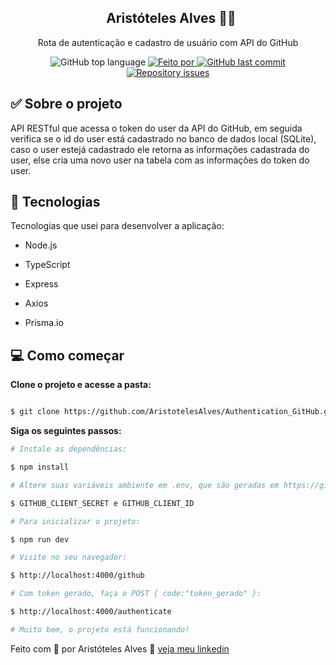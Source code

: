 <h2 align="center">
  Aristóteles Alves 👨‍💻
</h2>

<p align="center">Rota de autenticação e cadastro de usuário com API do GitHub</p>

<p align="center">
<img alt="GitHub top language" src="https://img.shields.io/github/languages/top/AristotelesAlves/Authentication_GitHub?color=green">
<a href="https://www.linkedin.com/in/aristoteles-aleves-de-oliveira-ab8089226/" target="_blank" rel="noopener noreferrer">
<img alt="Feito por" src="https://img.shields.io/badge/Feito%20por-Arist%C3%B3teles-green"> 
</a>
<a href="https://github.com/AristotelesAlves/Authentication_GitHub/commits/main">
<img alt="GitHub last commit" src="https://img.shields.io/github/last-commit/AristotelesAlves/Authentication_GitHub?color=green">
</a>
<a href="https://github.com/AristotelesAlves/Authentication_GitHub/issues">
<img alt="Repository issues" src="https://img.shields.io/github/issues/AristotelesAlves/Authentication_GitHub?color=green">
</a>
</p>

## ✅ Sobre o projeto

API RESTful que acessa o token do user da API do GitHub,
em seguida verifica se o id do user está cadastrado no banco de dados local (SQLite), 
caso o user estejá cadastrado ele retorna as informações cadastrada do user, 
else cria uma novo user na tabela com as informações do token do user.

## 🚀 Tecnologias

Tecnologias que usei para desenvolver a aplicação:

- Node.js

- TypeScript

- Express

- Axios

- Prisma.io

## 💻 Como começar

**Clone o projeto e acesse a pasta:**

```bash

$ git clone https://github.com/AristotelesAlves/Authentication_GitHub.git && cd Authentication_GitHub

```

**Siga os seguintes passos:**

```bash
# Instale as dependências:

$ npm install

# Altere suas variáveis ambiente em .env, que são geradas em https://github.com/settings/developers:

$ GITHUB_CLIENT_SECRET e GITHUB_CLIENT_ID

# Para inicializar o projeto:

$ npm run dev

# Visite no seu navegador:

$ http://localhost:4000/github

# Com token gerado, faça o POST { code:"token_gerado" }:

$ http://localhost:4000/authenticate

# Muito bem, o projeto está funcionando!
```
Feito com 💓 por Aristóteles Alves 🤝 [veja meu linkedin](https://www.linkedin.com/in/aristoteles-aleves-de-oliveira-ab8089226/)
